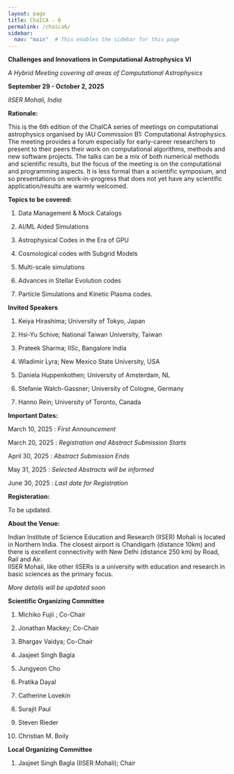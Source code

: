 ```yaml
---
layout: page
title: ChaICA - 6
permalink: /chaica6/
sidebar:
  nav: "main"  # This enables the sidebar for this page
---
```


**Challenges and Innovations in Computational Astrophysics VI**

*A Hybrid Meeting covering all areas of Computational Astrophysics*

**September 29 - October 2, 2025**

*IISER Mohali, India*

**Rationale:**

This is the 6th edition of the ChaICA series of meetings on computational astrophysics organised by IAU Commission B1: Computational Astrophysics. The meeting provides a forum especially for early-career researchers to present to their peers their work on computational algorithms, methods and new software projects. The talks can be a mix of both numerical methods and scientific results, but the focus of the meeting is on the computational and programming aspects. It is less formal than a scientific symposium, and so presentations on work-in-progress that does not yet have any scientific application/results are warmly welcomed.

**Topics to be covered:**

1. Data Management & Mock Catalogs

2. AI/ML Aided Simulations 

3. Astrophysical Codes in the Era of GPU

4. Cosmological codes with Subgrid Models 

5. Multi-scale simulations

6. Advances in Stellar Evolution codes

7. Particle Simulations and Kinetic Plasma codes.

**Invited Speakers**

1. Keiya Hirashima;	University of Tokyo,	Japan

2. Hsi-Yu	Schive;	National Taiwan University,	Taiwan

3. Prateek Sharma;	IISc, Bangalore	India

4. Wladimir	Lyra;	New Mexico State University,	USA

5. Daniela	Huppenkothen;	University of Amsterdam,	NL

6. Stefanie	Walch-Gassner;	University of Cologne,	Germany

7. Hanno	Rein;	University of Toronto,	Canada


**Important Dates:**

March 10, 2025 : *First Announcement*

March 20, 2025 : *Registration and Abstract Submission Starts*

April 30, 2025 : *Abstract Submission Ends*

May 31, 2025 : *Selected Abstracts will be informed*

June 30, 2025 : *Last date for Registration*


**Registeration:**

To be updated.

**About the Venue:**

Indian Institute of Science Education and Research (IISER) Mohali is located in Northern India.  The closest airport is Chandigarh (distance 10km) and there is excellent connectivity with New Delhi (distance 250 km) by 
Road, Rail and Air.  
IISER Mohali, like other IISERs is a university with education and 
research in basic sciences as the primary focus.

*More details will be updated soon*

**Scientific Organizing Committee**

1. Michiko Fujii ; Co-Chair

2. Jonathan Mackey; Co-Chair

3. Bhargav Vaidya; Co-Chair

4. Jasjeet Singh Bagla

5. Jungyeon Cho 

6. Pratika Dayal 

7. Catherine Lovekin 

8. Surajit Paul 

9. Steven Rieder 

10. Christian M. Boily

**Local Organizing Committee**

1. Jasjeet Singh Bagla (IISER Mohali); Chair
